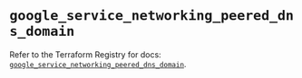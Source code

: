 # `google_service_networking_peered_dns_domain`

Refer to the Terraform Registry for docs: [`google_service_networking_peered_dns_domain`](https://registry.terraform.io/providers/hashicorp/google-beta/6.34.0/docs/resources/google_service_networking_peered_dns_domain).

